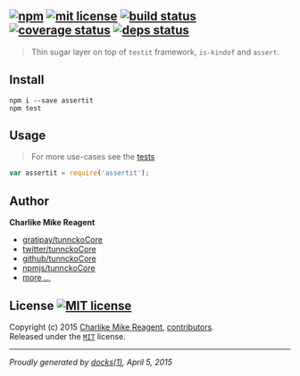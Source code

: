 ## [![npm][npmjs-img]][npmjs-url] [![mit license][license-img]][license-url] [![build status][travis-img]][travis-url] [![coverage status][coveralls-img]][coveralls-url] [![deps status][daviddm-img]][daviddm-url]

> Thin sugar layer on top of `testit` framework, `is-kindof` and `assert`.

## Install
```
npm i --save assertit
npm test
```


## Usage
> For more use-cases see the [tests](./test.js)

```js
var assertit = require('assertit');
```


## Author
**Charlike Mike Reagent**
+ [gratipay/tunnckoCore][author-gratipay]
+ [twitter/tunnckoCore][author-twitter]
+ [github/tunnckoCore][author-github]
+ [npmjs/tunnckoCore][author-npmjs]
+ [more ...][contrib-more]


## License [![MIT license][license-img]][license-url]
Copyright (c) 2015 [Charlike Mike Reagent][contrib-more], [contributors][contrib-graf].  
Released under the [`MIT`][license-url] license.


[npmjs-url]: http://npm.im/assertit
[npmjs-img]: https://img.shields.io/npm/v/assertit.svg?style=flat&label=assertit

[coveralls-url]: https://coveralls.io/r/tunnckoCore/assertit?branch=master
[coveralls-img]: https://img.shields.io/coveralls/tunnckoCore/assertit.svg?style=flat

[license-url]: https://github.com/tunnckoCore/assertit/blob/master/license.md
[license-img]: https://img.shields.io/badge/license-MIT-blue.svg?style=flat

[travis-url]: https://travis-ci.org/tunnckoCore/assertit
[travis-img]: https://img.shields.io/travis/tunnckoCore/assertit.svg?style=flat

[daviddm-url]: https://david-dm.org/tunnckoCore/assertit
[daviddm-img]: https://img.shields.io/david/tunnckoCore/assertit.svg?style=flat

[author-gratipay]: https://gratipay.com/tunnckoCore
[author-twitter]: https://twitter.com/tunnckoCore
[author-github]: https://github.com/tunnckoCore
[author-npmjs]: https://npmjs.org/~tunnckocore

[contrib-more]: http://j.mp/1stW47C
[contrib-graf]: https://github.com/tunnckoCore/assertit/graphs/contributors

***

_Proudly generated by [docks(1)](https://github.com/tunnckoCore), April 5, 2015_